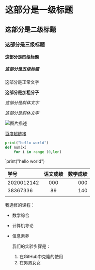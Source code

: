 # 这部分是一级标题

## 这部分是二级标题

### 这部分是三级标题

#### 这部分是四级标题

##### 这部分是五级标题

这部分是正常文字

**这部分是加粗分子**

*这部分是斜体文字*

_这部分是斜体文字_

![图片描述](https://p.ssl.qhimg.com/dmsmfl/120_95_/t016a9ca809dbdc0d4f.webp?size=400x562&phash=8426441804525809916)

[百度超链接](http://www.baidu.com)

```python
print("hello world")
def num(x)
	for i in range (0,len)
```

`print("hello world")

| 学号       | 语文成绩 | 数学成绩 |
| :--------- | :------: | -------: |
| 2020012142 |   000    |      000 |
| 38367336   |    89    |      140 |
|            |          |          |

我选修的课程：

* 数学综合

* 计算机导论

* 信息素养

  

  我们的实验步骤是：

  1. 在GitHub中克隆的使用
  2. 在男男女女

